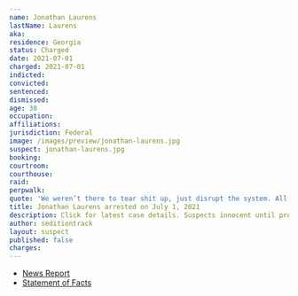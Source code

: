 ```yaml
---
name: Jonathan Laurens
lastName: Laurens
aka:
residence: Georgia
status: Charged
date: 2021-07-01
charged: 2021-07-01
indicted:
convicted:
sentenced:
dismissed:
age: 38
occupation:
affiliations:
jurisdiction: Federal
image: /images/preview/jonathan-laurens.jpg
suspect: jonathan-laurens.jpg
booking:
courtroom:
courthouse:
raid:
perpwalk:
quote: 'We weren’t there to tear shit up, just disrupt the system. All in all, I had fun! Lol'
title: Jonathan Laurens arrested on July 1, 2021
description: Click for latest case details. Suspects innocent until proven guilty.
author: seditiontrack
layout: suspect
published: false
charges:
---
```

- [News Report](https://www.gwinnettdailypost.com/local/federal-law-enforcement-arrests-duluth-man-accused-of-participating-in-jan-6-storming-of-the/article_2a23fad8-dae4-11eb-9836-5f51e53d28e5.html)
- [Statement of Facts](https://www.justice.gov/usao-dc/case-multi-defendant/file/1408586/download)
